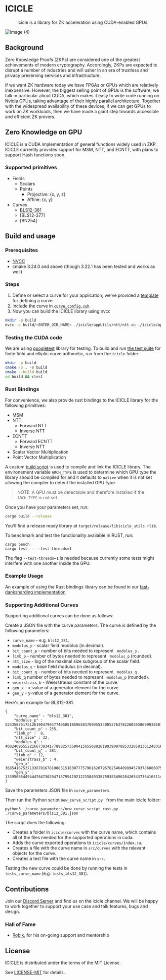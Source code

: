 # ICICLE
 <div align="center">Icicle is a library for ZK acceleration using CUDA-enabled GPUs.</div>

                  
![image (4)](https://user-images.githubusercontent.com/2446179/223707486-ed8eb5ab-0616-4601-8557-12050df8ccf7.png)

## Background

Zero Knowledge Proofs (ZKPs) are considered one of the greatest achievements of modern cryptography. Accordingly, ZKPs are expected to disrupt a number of industries and will usher in an era of trustless and privacy preserving services and infrastructure.

If we want ZK hardware today we have FPGAs or GPUs which are relatively inexpensive. However, the biggest selling point of GPUs is the software; we talk in particular about CUDA, which makes it easy to write code running on Nvidia GPUs, taking advantage of their highly parallel architecture. Together with the widespread availability of these devices, if we can get GPUs to work on ZK workloads, then we have made a giant step towards accessible and efficient ZK provers.

## Zero Knowledge on GPU

ICICLE is a CUDA implementation of general functions widely used in ZKP. ICICLE currently provides support for MSM, NTT, and ECNTT, with plans to support Hash functions soon.

### Supported primitives

- Fields
    - Scalars
    - Points
        - Projective: {x, y, z}
        - Affine: {x, y}
- Curves
    - [BLS12-381]
    - [BLS12-377]
    - [BN254]

## Build and usage


### Prerequisites

- [NVCC]
- cmake 3.24.0 and above (though 3.22.1 has been tested and works as well)

### Steps

1. Define or select a curve for your application; we've provided a [template][CRV_TEMPLATE] for defining a curve
2. Include the curve in [`curve_config.cuh`][CRV_CONFIG]
3. Now you can build the ICICLE library using nvcc

```sh
mkdir -p build
nvcc -o build/<ENTER_DIR_NAME> ./icicle/appUtils/ntt/ntt.cu ./icicle/appUtils/msm/msm.cu ./icicle/appUtils/vector_manipulation/ve_mod_mult.cu ./icicle/primitives/projective.cu -lib -arch=native
```

### Testing the CUDA code

We are using [googletest] library for testing. To build and run [the test suite](./icicle/README.md) for finite field and elliptic curve arithmetic, run from the `icicle` folder:

```sh
mkdir -p build
cmake -S . -B build
cmake --build build
cd build && ctest
```

### Rust Bindings

For convenience, we also provide rust bindings to the ICICLE library for the following primitives:

- MSM
- NTT
    - Forward NTT
    - Inverse NTT
- ECNTT
    - Forward ECNTT
    - Inverse NTT
- Scalar Vector Multiplication
- Point Vector Multiplication

A custom [build script][B_SCRIPT] is used to compile and link the ICICLE library. The environement variable `ARCH_TYPE` is used to determine which GPU type the library should be compiled for and it defaults to `native` when it is not set allowing the compiler to detect the installed GPU type.

> NOTE: A GPU must be detectable and therefore installed if the `ARCH_TYPE` is not set.

Once you have your parameters set, run:

```sh
cargo build --release
```

You'll find a release ready library at `target/release/libicicle_utils.rlib`.

To benchmark and test the functionality available in RUST, run:

```
cargo bench
cargo test -- --test-threads=1
```

The flag `--test-threads=1` is needed because currently some tests might interfere with one another inside the GPU.

### Example Usage

An example of using the Rust bindings library can be found in our [fast-danksharding implementation][FDI]

### Supporting Additional Curves

Supporting additional curves can be done as follows:

Create a JSON file with the curve parameters. The curve is defined by the following parameters: 
- ``curve_name`` - e.g. ``bls12_381``.
- ``modolus_p`` - scalar field modolus (in decimal).
- ``bit_count_p`` - number of bits needed to represent `` modolus_p`` .
- ``limb_p`` - number of bytes needed to represent `` modolus_p``  (rounded).
- ``ntt_size`` - log of the maximal size subgroup of the scalar field.    
- ``modolus_q`` - base field modulus (in decimal).
- ``bit_count_q`` - number of bits needed to represent `` modolus_q`` .
- ``limb_q`` number of bytes needed to represent `` modolus_p``  (rounded).
- ``weierstrass_b`` - Weierstrauss constant of the curve. 
- ``gen_x`` - x-value of a generator element for the curve. 
- ``gen_y`` - y-value of a generator element for the curve.

Here's an example for BLS12-381.
```
{
    "curve_name" : "bls12_381", 
    "modolus_p" : 52435875175126190479447740508185965837690552500527637822603658699938581184513,
    "bit_count_p" : 255,
    "limb_p" :  8,
    "ntt_size" : 32,
    "modolus_q" : 4002409555221667393417789825735904156556882819939007885332058136124031650490837864442687629129015664037894272559787,
    "bit_count_q" : 381,
    "limb_q" : 12,
    "weierstrass_b" : 4,
    "gen_x" : 3685416753713387016781088315183077757961620795782546409894578378688607592378376318836054947676345821548104185464507,
    "gen_y" : 1339506544944476473020471379941921221584933875938349620426543736416511423956333506472724655353366534992391756441569
}
```

Save the parameters JSON file in ``curve_parameters``.

Then run the Python script ``new_curve_script.py `` from the main icicle folder:

```
python3 ./curve_parameters/new_curve_script_rust.py ./curve_parameters/bls12_381.json
```

The script does the following:
- Creates a folder in ``icicle/curves`` with the curve name, which contains all of the files needed for the supported operations in cuda.
- Adds the curve exported operations to ``icicle/curves/index.cu``. 
- Creates a file with the curve name in ``src/curves`` with the relevant objects for the curve. 
- Creates a test file with the curve name in ``src``. 

Testing the new curve could be done by running the tests in ``tests_curve_name`` (e.g. ``tests_bls12_381``).
## Contributions

Join our [Discord Server](https://discord.gg/Y4SkbDf2Ff) and find us on the icicle channel. We will be happy to work together to support your use case and talk features, bugs and design.

### Hall of Fame

- [Robik](https://github.com/robik75), for his on-going support and mentorship 

## License

ICICLE is distributed under the terms of the MIT License.

See [LICENSE-MIT][LMIT] for details.

<!-- Begin Links -->
[BLS12-381]: ./icicle/curves/bls12_381.cuh
[NVCC]: https://docs.nvidia.com/cuda/#installation-guides
[CRV_TEMPLATE]: ./icicle/curves/curve_template.cuh
[CRV_CONFIG]: ./icicle/curves/curve_config.cuh
[B_SCRIPT]: ./build.rs
[FDI]: https://github.com/ingonyama-zk/fast-danksharding
[LMIT]: ./LICENSE
[googletest]: https://github.com/google/googletest/

<!-- End Links -->
